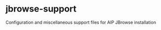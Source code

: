 jbrowse-support
===============

Configuration and miscellaneous support files for AIP JBrowse installation
